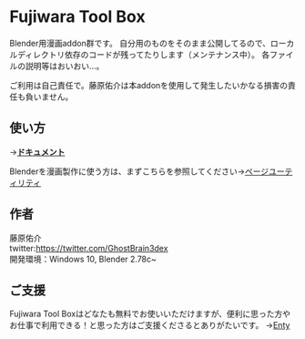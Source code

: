 # Fujiwara Tool Box
Blender用漫画addon群です。
自分用のものをそのまま公開してるので、ローカルディレクトリ依存のコードが残ってたりします（メンテナンス中）。
各ファイルの説明等はおいおい…。

ご利用は自己責任で。藤原佑介は本addonを使用して発生したいかなる損害の責任も負いません。

## 使い方
→[**ドキュメント**](documents/README.md)  

Blenderを漫画製作に使う方は、まずこちらを参照してください→[ページユーティリティ](documents/pageutils.md)

## 作者
藤原佑介  
twitter:https://twitter.com/GhostBrain3dex  
開発環境：Windows 10, Blender 2.78c~

## ご支援
Fujiwara Tool Boxはどなたも無料でお使いいただけますが、便利に思った方やお仕事で利用できる！と思った方はご支援くださるとありがたいです。
→[Enty](https://enty.jp/GhostBrain3dex)
